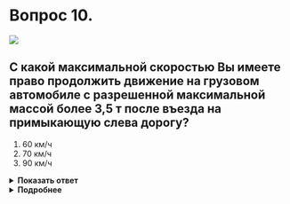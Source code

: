 # Вопрос 10.

![](https://s.drom.ru/i24228/pdd/tickets/2016/1543885063.jpg)

## С какой максимальной скоростью Вы имеете право продолжить движение на грузовом автомобиле с разрешенной максимальной массой более 3,5 т после въезда на примыкающую слева дорогу?

1. 60 км/ч
2. 70 км/ч
3. 90 км/ч

<details>
<summary><b>Показать ответ</b></summary>
Правильный ответ: 1
</details>
<details>
<summary><b>Подробнее</b></summary>
Действие происходит в населенном пункте, обозначенном знаком 5.23.1 «Начало населенного пункта» (с белым фоном). Скорость в таких населенных пунктах ограничена. Допустимая максимальная скорость 60 км/ч.
(«Дорожные знаки», пункт 10.2 ПДД)
</details>